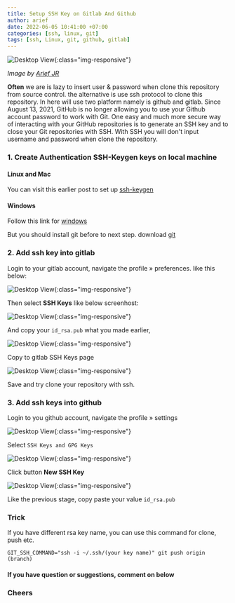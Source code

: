 ```yaml
---
title: Setup SSH Key on Gitlab And Github
author: arief
date: 2022-06-05 10:41:00 +07:00
categories: [ssh, linux, git]
tags: [ssh, Linux, git, github, gitlab]
---
```


![Desktop View](/assets/images/github-gitlab.png){:class="img-responsive"}

_Image by [Arief JR](https://linkedin.com/in/arief-jr)_

**Often** we are is lazy to insert user & password when clone this repository from source control. the alternative is use ssh protocol to clone this repository. In here will use two platform namely is github and gitlab. Since August 13, 2021, GitHub is no longer allowing you to use your Github account password to work with Git. One easy and much more secure way of interacting with your GitHub repositories is to generate an SSH key and to close your Git repositories with SSH. With SSH you will don't input username and password when clone the repository.

### 1. Create Authentication SSH-Keygen keys on local machine

#### Linux and Mac

You can visit this earlier post to set up [ssh-keygen](https://tuxnoob.com/posts/Setup-Passwordless-SSH-Authentication-Linux/)

#### Windows

Follow this link for [windows](https://docs.microsoft.com/en-us/windows-server/administration/openssh/openssh_install_firstuse)

But you should install git before to next step. download [git](https://git-scm.com/download/win)

### 2. Add ssh key into gitlab

Login to your gitlab account, navigate the profile » preferences. like this below:

![Desktop View](/assets/images/gitlab-1.png){:class="img-responsive"}

Then select **SSH Keys** like below screenhost:

![Desktop View](/assets/images/gitlab-2.png){:class="img-responsive"}

And copy your `id_rsa.pub` what you made earlier,

![Desktop View](/assets/images/gitlab-3.png){:class="img-responsive"}

Copy to gitlab SSH Keys page

![Desktop View](/assets/images/gitlab-4.png){:class="img-responsive"}

Save and try clone your repository with ssh.

### 3. Add ssh keys into github

Login to you github account, navigate the profile » settings

![Desktop View](/assets/images/github-1.png){:class="img-responsive"}

Select `SSH Keys and GPG Keys`

![Desktop View](/assets/images/github-2.png){:class="img-responsive"}

Click button **New SSH Key**

![Desktop View](/assets/images/github-3.png){:class="img-responsive"}

Like the previous stage, copy paste your value `id_rsa.pub`


### Trick

If you have different rsa key name, you can use this command for clone, push etc.

```
GIT_SSH_COMMAND="ssh -i ~/.ssh/(your key name)" git push origin (branch)
```

#### If you have question or suggestions, comment on below

### **Cheers**